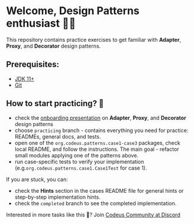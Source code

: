 # Welcome, Design Patterns enthusiast 🧑‍💻

This repository contains practice exercises to get familiar with **Adapter**, **Proxy**, and **Decorator** design patterns.

## Prerequisites:
* [JDK 11+](https://jdk.java.net/11/)
* [Git](https://git-scm.com/book/en/v2/Getting-Started-Installing-Git)

## How to start practicing? 💪
* check the [onboarding presentation](https://github.com/SergiiKravchuk/Proxy-Trinity/blob/practicing/Codeus%20Proxy%20Trinity.pdf) on **Adapter**, **Proxy**, and **Decorator** design patterns
* choose `practicing` branch - contains everything you need for practice: READMEs, general docs, and tests.
* open one of the `org.codeus.patterns.case1-case3` packages, check local README, and follow the instructions.
  The main goal - refactor small modules applying one of the patterns above.
* run case-specific tests to verify your implementation (e.g.`org.codeus.patterns.case1.Case1Test` for case 1).

If you are stuck, you can:
* check the **Hints** section in the cases README file for general hints or step-by-step implementation hints.
* check the `completed` branch to see the completed implementation.


Interested in more tasks like this 🤔? Join [Codeus Community at Discord](https://discord.com/invite/WpUc2ZYHmE)